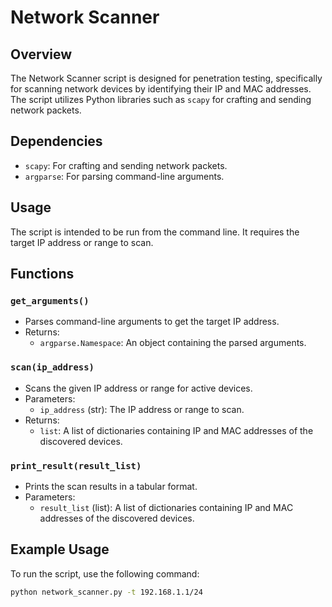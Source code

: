 # Network Scanner

## Overview

The Network Scanner script is designed for penetration testing, specifically for scanning network devices by identifying their IP and MAC addresses. The script utilizes Python libraries such as `scapy` for crafting and sending network packets.

## Dependencies

- `scapy`: For crafting and sending network packets.
- `argparse`: For parsing command-line arguments.

## Usage

The script is intended to be run from the command line. It requires the target IP address or range to scan.

## Functions

### `get_arguments()`

- Parses command-line arguments to get the target IP address.
- Returns:
  - `argparse.Namespace`: An object containing the parsed arguments.

### `scan(ip_address)`

- Scans the given IP address or range for active devices.
- Parameters:
  - `ip_address` (str): The IP address or range to scan.
- Returns:
  - `list`: A list of dictionaries containing IP and MAC addresses of the discovered devices.

### `print_result(result_list)`

- Prints the scan results in a tabular format.
- Parameters:
  - `result_list` (list): A list of dictionaries containing IP and MAC addresses of the discovered devices.

## Example Usage

To run the script, use the following command:

```bash
python network_scanner.py -t 192.168.1.1/24
